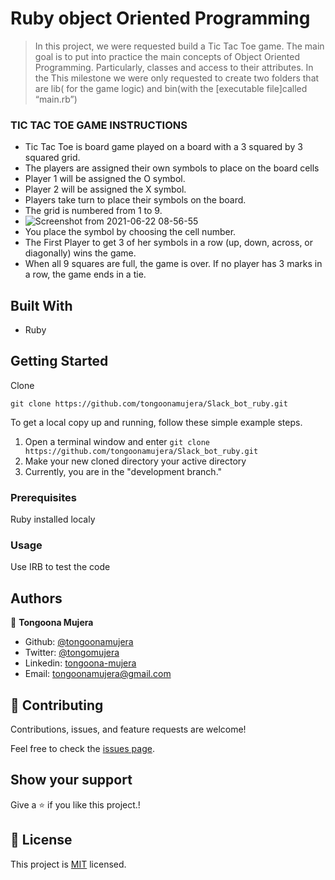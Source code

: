 # Ruby object Oriented Programming

> In this project, we were requested  build a Tic Tac Toe game. The main goal is to put into practice the main concepts of Object Oriented Programming. Particularly, classes and access to their attributes. In the This milestone we were only requested to create two folders that are lib( for the game logic) and bin(with the [executable file]called “main.rb”)
### TIC TAC TOE GAME INSTRUCTIONS
- Tic Tac Toe is board game played on a board with a 3 squared by 3 squared grid.
- The players are assigned their own symbols to place on the board cells
- Player 1 will be assigned the O symbol.
- Player 2 will be assigned the X symbol.
- Players take turn to place their symbols on the board.
- The grid is numbered from 1 to 9.
- ![Screenshot from 2021-06-22 08-56-55](https://user-images.githubusercontent.com/69446259/122899324-05032700-d34c-11eb-944e-9125e812768a.png)
- You place the symbol by choosing the cell number.
- The First Player to get 3 of her symbols in a row (up, down, across, or diagonally) wins the game.
- When all 9 squares are full, the game is over. If no player has 3 marks in a row, the game ends in a tie.

## Built With

- Ruby

## Getting Started

Clone

```git
git clone https://github.com/tongoonamujera/Slack_bot_ruby.git
```

To get a local copy up and running, follow these simple example steps.


1. Open a terminal window and enter `git clone https://github.com/tongoonamujera/Slack_bot_ruby.git`
2. Make your new cloned directory your active directory
3. Currently, you are in the "development branch."

### Prerequisites

Ruby installed localy

### Usage

Use IRB to test the code

## Authors
👤 **Tongoona Mujera**

- Github: [@tongoonamujera](https://github.com/tongoonamujera)
- Twitter: [@tongomujera](https://twitter.com/tongomujera)
- Linkedin: [tongoona-mujera](https://www.linkedin.com/in/tongoona-mujera-125604162/)
- Email:  tongoonamujera@gmail.com

## 🤝 Contributing

Contributions, issues, and feature requests are welcome!

Feel free to check the [issues page](../../issues/).

## Show your support

Give a ⭐️ if you like this project.!

## 📝 License

This project is [MIT](./MIT.md) licensed.